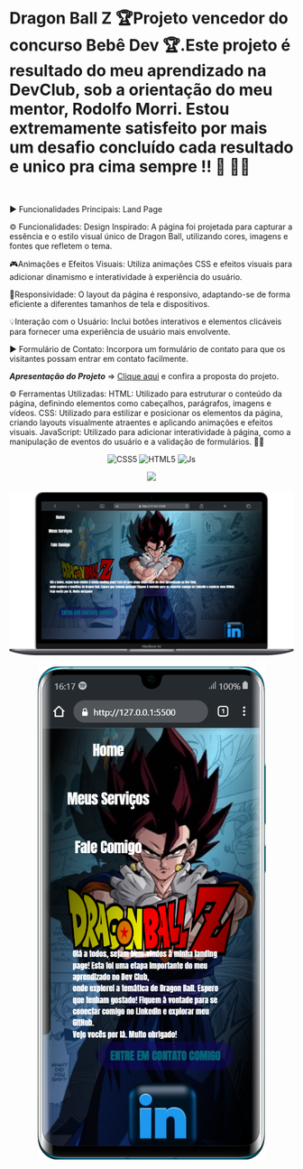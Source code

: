 <h1>Dragon Ball Z 🏆Projeto vencedor do concurso Bebê Dev 🏆.Este projeto é resultado do meu aprendizado na DevClub, sob a orientação do meu mentor, Rodolfo Morri. Estou extremamente satisfeito por mais um desafio concluído cada resultado e unico pra cima sempre !! 💪 🚀🌟</h1>
<br>

<p>▶️ Funcionalidades Principais: Land Page

⚙ Funcionalidades:
Design Inspirado: A página foi projetada para capturar a essência e o estilo visual único de Dragon Ball, utilizando cores, imagens e fontes que refletem o tema.

🎮Animações e Efeitos Visuais: Utiliza animações CSS e efeitos visuais para adicionar dinamismo e interatividade à experiência do usuário.

📱Responsividade: O layout da página é responsivo, adaptando-se de forma eficiente a diferentes tamanhos de tela e dispositivos.

💡Interação com o Usuário: Inclui botões interativos e elementos clicáveis para fornecer uma experiência de usuário mais envolvente.

▶️ Formulário de Contato: Incorpora um formulário de contato para que os visitantes possam entrar em contato facilmente.

***Apresentação do Projeto*** => [Clique aqui](https://andrade-dragon-ball-devclub.netlify.app/) e confira a proposta do projeto.
                                    
 <p/>
 ⚙ Ferramentas Utilizadas:
 HTML: Utilizado para estruturar o conteúdo da página, definindo elementos como cabeçalhos, parágrafos, imagens e vídeos.
 CSS: Utilizado para estilizar e posicionar os elementos da página, criando layouts visualmente atraentes e aplicando animações e efeitos visuais.
 JavaScript: Utilizado para adicionar interatividade à página, como a manipulação de eventos do usuário e a validação de formulários. 🚀✨

<p align="center">
  <img alt="CSS5" height="30" width="40" src="https://img.shields.io/badge/CSS3-1572B6?style=for-the-badge&logo=css3&logoColor=white">
  <img alt="HTML5" height="30" width="40" src="https://img.shields.io/badge/HTML5-E34F26?style=for-the-badge&logo=html5&logoColor=white">
  <img alt="Js" height="30" width="40" src="https://img.shields.io/badge/JavaScript-F7DF1E?style=for-the-badge&logo=javascript&logoColor=black">
</p>

<p align="center">
  <img src="https://github.com/Andradepadilhadev/PROJETO-DRAGON-BALL/blob/main/img/gif-apresenta%C3%A7%C3%A3o.gif?raw=true">
  <br>
  <br>
  <img src="https://github.com/Andradepadilhadev/PROJETO-DRAGON-BALL/blob/main/img/macboock.png?raw=true">
  <br>
  <br>
   <img src="https://github.com/Andradepadilhadev/PROJETO-DRAGON-BALL/blob/main/img/celular.png?raw=true">
  <br>
</p>
